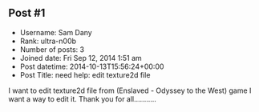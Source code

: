 ## Post #1
- Username: Sam Dany
- Rank: ultra-n00b
- Number of posts: 3
- Joined date: Fri Sep 12, 2014 1:51 am
- Post datetime: 2014-10-13T15:56:24+00:00
- Post Title: need help: edit texture2d file

I want to edit texture2d file from (Enslaved - Odyssey to the West) game
I want a way to edit it.
Thank you for all...........
